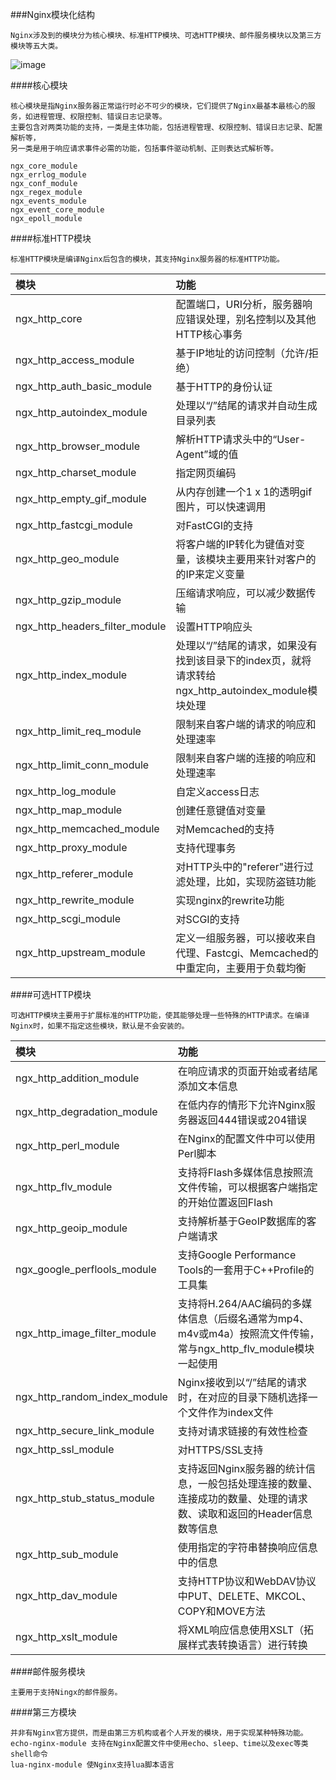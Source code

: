 ###Nginx模块化结构

    Nginx涉及到的模块分为核心模块、标准HTTP模块、可选HTTP模块、邮件服务模块以及第三方模块等五大类。

![image](https://coding.net/u/aminglinux/p/nginx/git/raw/master/4z/nginx_module.jpg)

####核心模块
    
    核心模块是指Nginx服务器正常运行时必不可少的模块，它们提供了Nginx最基本最核心的服务，如进程管理、权限控制、错误日志记录等。
    主要包含对两类功能的支持，一类是主体功能，包括进程管理、权限控制、错误日志记录、配置解析等，
    另一类是用于响应请求事件必需的功能，包括事件驱动机制、正则表达式解析等。
    
    ngx_core_module
    ngx_errlog_module
    ngx_conf_module
    ngx_regex_module
    ngx_events_module
    ngx_event_core_module
    ngx_epoll_module
    
    
####标准HTTP模块

    标准HTTP模块是编译Nginx后包含的模块，其支持Nginx服务器的标准HTTP功能。
    
| 模块       | 功能    |
| :--------   | :-----   | 
| ngx_http_core        | 配置端口，URI分析，服务器响应错误处理，别名控制以及其他HTTP核心事务      |
| ngx_http_access_module        | 基于IP地址的访问控制（允许/拒绝）     |
| ngx_http_auth_basic_module        | 基于HTTP的身份认证      |
|ngx_http_autoindex_module|	处理以“/”结尾的请求并自动生成目录列表|
|ngx_http_browser_module|解析HTTP请求头中的“User-Agent”域的值|
|ngx_http_charset_module|指定网页编码|
|ngx_http_empty_gif_module|从内存创建一个1 x 1的透明gif图片，可以快速调用|
|ngx_http_fastcgi_module|对FastCGI的支持|
|ngx_http_geo_module|将客户端的IP转化为键值对变量，该模块主要用来针对客户的的IP来定义变量|
|ngx_http_gzip_module|	压缩请求响应，可以减少数据传输|
|ngx_http_headers_filter_module|设置HTTP响应头|
|ngx_http_index_module|处理以“/”结尾的请求，如果没有找到该目录下的index页，就将请求转给ngx_http_autoindex_module模块处理|
|ngx_http_limit_req_module|限制来自客户端的请求的响应和处理速率|
|ngx_http_limit_conn_module|限制来自客户端的连接的响应和处理速率|
|ngx_http_log_module|自定义access日志|
|ngx_http_map_module|创建任意键值对变量|
|ngx_http_memcached_module|对Memcached的支持|
|ngx_http_proxy_module|	支持代理事务|
|ngx_http_referer_module|对HTTP头中的"referer"进行过滤处理，比如，实现防盗链功能|
|ngx_http_rewrite_module|实现nginx的rewrite功能|
|ngx_http_scgi_module|对SCGI的支持|
|ngx_http_upstream_module|定义一组服务器，可以接收来自代理、Fastcgi、Memcached的中重定向，主要用于负载均衡|

    
####可选HTTP模块

    可选HTTP模块主要用于扩展标准的HTTP功能，使其能够处理一些特殊的HTTP请求。在编译Nginx时，如果不指定这些模块，默认是不会安装的。

| 模块       | 功能    |
| :--------   | :-----   | 
|ngx_http_addition_module|在响应请求的页面开始或者结尾添加文本信息|
|ngx_http_degradation_module|在低内存的情形下允许Nginx服务器返回444错误或204错误|
|ngx_http_perl_module|在Nginx的配置文件中可以使用Perl脚本|
|ngx_http_flv_module|支持将Flash多媒体信息按照流文件传输，可以根据客户端指定的开始位置返回Flash|
|ngx_http_geoip_module|支持解析基于GeoIP数据库的客户端请求|
|ngx_google_perflools_module|支持Google Performance Tools的一套用于C++Profile的工具集|
|ngx_http_image_filter_module|支持将H.264/AAC编码的多媒体信息（后缀名通常为mp4、m4v或m4a）按照流文件传输，常与ngx_http_flv_module模块一起使用|
|ngx_http_random_index_module|Nginx接收到以“/”结尾的请求时，在对应的目录下随机选择一个文件作为index文件|
|ngx_http_secure_link_module|支持对请求链接的有效性检查|
|ngx_http_ssl_module|对HTTPS/SSL支持|
|ngx_http_stub_status_module|支持返回Nginx服务器的统计信息，一般包括处理连接的数量、连接成功的数量、处理的请求数、读取和返回的Header信息数等信息|
|ngx_http_sub_module|使用指定的字符串替换响应信息中的信息|
|ngx_http_dav_module|支持HTTP协议和WebDAV协议中PUT、DELETE、MKCOL、COPY和MOVE方法|
|ngx_http_xslt_module|将XML响应信息使用XSLT（拓展样式表转换语言）进行转换|

    
####邮件服务模块

    主要用于支持Ningx的邮件服务。
    
####第三方模块

    并非有Nginx官方提供，而是由第三方机构或者个人开发的模块，用于实现某种特殊功能。
    echo-nginx-module 支持在Nginx配置文件中使用echo、sleep、time以及exec等类shell命令
    lua-nginx-module 使Nginx支持lua脚本语言
    

    
